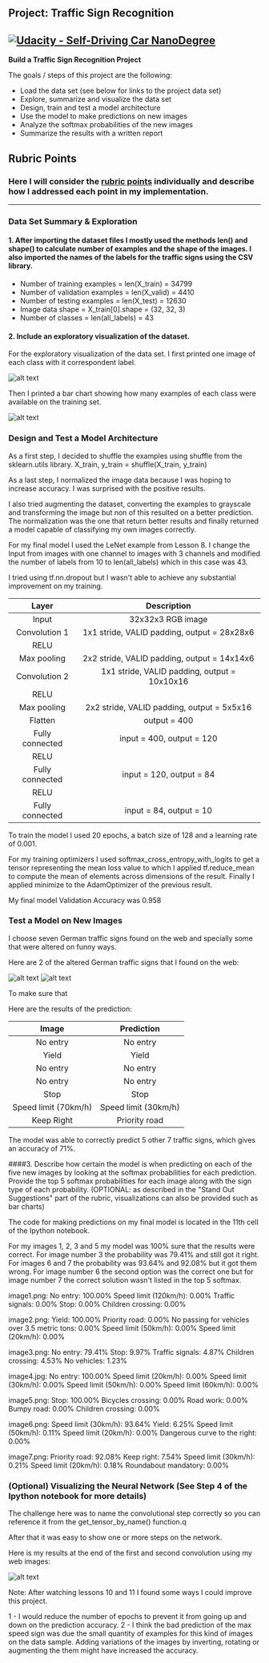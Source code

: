 ## Project: Traffic Sign Recognition
[![Udacity - Self-Driving Car NanoDegree](https://s3.amazonaws.com/udacity-sdc/github/shield-carnd.svg)](http://www.udacity.com/drive)
---

**Build a Traffic Sign Recognition Project**

The goals / steps of this project are the following:
* Load the data set (see below for links to the project data set)
* Explore, summarize and visualize the data set
* Design, train and test a model architecture
* Use the model to make predictions on new images
* Analyze the softmax probabilities of the new images
* Summarize the results with a written report


[//]: # (Image References)

[image1]: ./images/image1.png "Visualization 1"
[image2]: ./images/image2.png "Visualization 2"
[image3]: ./images/image3.png "Traffic Sign 1"
[image4]: ./images/image4.png "Traffic Sign 2"
[image5]: ./images/image5.png "CNN Visualization"

## Rubric Points
### Here I will consider the [rubric points](https://review.udacity.com/#!/rubrics/481/view) individually and describe how I addressed each point in my implementation.
---

### Data Set Summary & Exploration

#### 1. After importing the dataset files I mostly used the methods len() and shape() to calculate number of examples and the shape of the images. I also imported the names of the labels for the traffic signs using the CSV library.  	

* Number of training examples = len(X_train) = 34799
* Number of validation examples = len(X_valid) = 4410
* Number of testing examples = len(X_test) = 12630
* Image data shape = X_train[0].shape = (32, 32, 3)
* Number of classes = len(all_labels) = 43

#### 2. Include an exploratory visualization of the dataset.

For the exploratory visualization of the data set. I first printed one image of each class with it correspondent label.

![alt text][image1]

Then I printed a bar chart showing how many examples of each class were available on the training set.

![alt text][image2]

### Design and Test a Model Architecture

As a first step, I decided to shuffle the examples using shuffle from the sklearn.utils library.
X_train, y_train = shuffle(X_train, y_train)

As a last step, I normalized the image data because I was hoping to increase accuracy. I was surprised with the positive results.

I also tried augmenting the dataset, converting the examples to grayscale and transforming the image but non of this resulted on a better prediction. The normalization was the one that return better results and finally returned a model capable of classifying my own images correctly.

For my final model I used the LeNet example from Lesson 8. I change the Input from images with one channel to images with 3 channels and modified the number of labels from 10 to len(all_labels) which in this case was 43.

I tried using tf.nn.dropout but I wasn't able to achieve any substantial improvement on my training.


| Layer         		|     Description	        					|
|:---------------------:|:---------------------------------------------:|
| Input         		| 32x32x3 RGB image   							|
| Convolution 1     	| 1x1 stride, VALID padding, output = 28x28x6 	|
| RELU					|												|
| Max pooling	      	| 2x2 stride, VALID padding, output = 14x14x6   |
| Convolution 2  	    | 1x1 stride, VALID padding, output = 10x10x16  |
| RELU					|												|
| Max pooling	      	| 2x2 stride, VALID padding, output = 5x5x16    |
| Flatten				| output = 400									|
| Fully connected		| input = 400, output = 120       	            |
| RELU					|												|
| Fully connected		| input = 120, output = 84       	            |
| RELU					|												|
| Fully connected		| input = 84, output = 10       	            |


To train the model I used 20 epochs, a batch size of 128 and a learning rate of 0.001.

For my training optimizers I used softmax_cross_entropy_with_logits to get a tensor representing the mean loss value to which I applied tf.reduce_mean to compute the mean of elements across dimensions of the result. Finally I applied minimize to the AdamOptimizer of the previous result.

My final model Validation Accuracy was 0.958

### Test a Model on New Images

I choose seven German traffic signs found on the web and specially some that were altered on funny ways.

Here are 2 of the altered German traffic signs that I found on the web:

![alt text][image3] ![alt text][image4]

To make sure that

Here are the results of the prediction:

| Image			        |     Prediction	        					|
|:---------------------:|:---------------------------------------------:|
| No entry       		| No entry   									|
| Yield     			| Yield 										|
| No entry				| No entry										|
| No entry				| No entry										|
| Stop      			| Stop     		    							|
| Speed limit (70km/h)	| Speed limit (30km/h)							|
| Keep Right			| Priority road									|

The model was able to correctly predict 5 other 7 traffic signs, which gives an accuracy of 71%.

####3. Describe how certain the model is when predicting on each of the five new images by looking at the softmax probabilities for each prediction. Provide the top 5 softmax probabilities for each image along with the sign type of each probability. (OPTIONAL: as described in the "Stand Out Suggestions" part of the rubric, visualizations can also be provided such as bar charts)

The code for making predictions on my final model is located in the 11th cell of the Ipython notebook.

For my images 1, 2, 3 and 5 my model was 100% sure that the results were correct. For image number 3 the probability was 79.41% and still got it right.
For images 6 and 7 the probability was 93.64% and 92.08% but it got them wrong. For image number 6 the second option was the correct one but for image number 7 the correct solution wasn't listed in the top 5 softmax.

image1.png:
No entry: 100.00%
Speed limit (120km/h): 0.00%
Traffic signals: 0.00%
Stop: 0.00%
Children crossing: 0.00%

image2.png:
Yield: 100.00%
Priority road: 0.00%
No passing for vehicles over 3.5 metric tons: 0.00%
Speed limit (50km/h): 0.00%
Speed limit (20km/h): 0.00%

image3.png:
No entry: 79.41%
Stop: 9.97%
Traffic signals: 4.87%
Children crossing: 4.53%
No vehicles: 1.23%

image4.jpg:
No entry: 100.00%
Speed limit (20km/h): 0.00%
Speed limit (30km/h): 0.00%
Speed limit (50km/h): 0.00%
Speed limit (60km/h): 0.00%

image5.png:
Stop: 100.00%
Bicycles crossing: 0.00%
Road work: 0.00%
Bumpy road: 0.00%
Children crossing: 0.00%

image6.png:
Speed limit (30km/h): 93.64%
Yield: 6.25%
Speed limit (50km/h): 0.11%
Speed limit (20km/h): 0.00%
Dangerous curve to the right: 0.00%

image7.png:
Priority road: 92.08%
Keep right: 7.54%
Speed limit (30km/h): 0.21%
Speed limit (20km/h): 0.18%
Roundabout mandatory: 0.00%

### (Optional) Visualizing the Neural Network (See Step 4 of the Ipython notebook for more details)

The challenge here was to name the convolutional step correctly so you can reference it from the get_tensor_by_name() function.q

After that it was easy to show one or more steps on the network.

Here is my results at the end of the first and second convolution using my web images:

![alt text][image5]

Note: After watching lessons 10 and 11 I found some ways I could improve this project.

1 - I would reduce the number of epochs to prevent it from going up and down on the prediction accuracy.
2 - I think the bad prediction of the max speed sign was due the small quantity of examples for this kind of images on the data sample. Adding variations of the images by inverting, rotating or augmenting the them might have increased the accuracy. 
